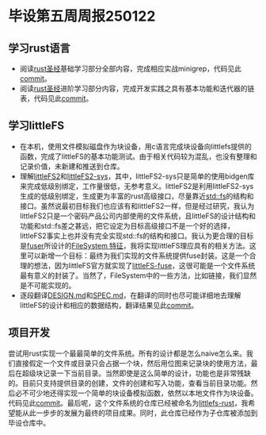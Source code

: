 # 毕设第五周周报250122



## 学习rust语言

* 阅读[rust圣经](https://course.rs/)基础学习部分全部内容，完成相应实战minigrep，代码见此[commit](https://github.com/duanjr/learn_rust/commit/b29306e4f1ab0267334c2243ba43141d110f481a)。
* 阅读[rust圣经](https://course.rs/)进阶学习部分内容，完成开发实践之具有基本功能和迭代器的链表，代码见此[commit](https://github.com/duanjr/learn_rust/commit/5483996c3dc4c514c741072570748297f322b659)。

## 学习littleFS

* 在本机，使用文件模拟磁盘作为块设备，用c语言完成块设备向littlefs提供的函数，完成了littleFS的基本功能测试。由于相关代码较为混乱，也没有整理和记录价值，未新建和推送到仓库。
* 理解[littleFS2](https://github.com/trussed-dev/littlefs2)和[littleFS2-sys](https://github.com/trussed-dev/littlefs2-sys)，其中，littleFS2-sys只是简单的使用bidgen库来完成低级别绑定，工作量很低，无参考意义。littleFS2是利用littleFS2-sys生成的低级别绑定，生成更为丰富的rust高级接口，尽量靠近[std::fs](https://doc.rust-lang.org/std/fs/index.html)的结构和接口。虽然说最初目标我们也应该有和littleFS2一样，但是经过研究，我认为littleFS2只是一个密码产品公司内部使用的文件系统，且littleFS的设计结构和功能和std::fs差之甚远，把它设定为目标高级接口不是一个好的选择，littleFS2事实上也并没有完全实现std::fs的结构和接口。我认为更合理的目标是[fuser](https://github.com/cberner/fuser)所设计的[FileSystem 特征](https://docs.rs/fuser/latest/fuser/trait.Filesystem.html)，我将实现littleFS理应具有的相关方法。这里可以新增一个目标：最终为我们实现的文件系统提供fuse封装。这是一个合理的想法，因为littleFS官方就实现了[littleFS-fuse](https://github.com/littlefs-project/littlefs-fuse)，这很可能是一个文件系统最有意义的封装了。当然了，FileSystem中的一些方法，比如链接，我们显然是不可能实现的。
* 逐段翻译[DESIGN.md](https://github.com/littlefs-project/littlefs/blob/master/DESIGN.md)和[SPEC.md](https://github.com/littlefs-project/littlefs/blob/master/SPEC.md)，在翻译的同时也尽可能详细地去理解littleFS的设计和相应的数据结构，翻译结果见此[commit](https://github.com/duanjr/GraduationProject/commit/4d87ab532ce66fa8d23c4b587d807c44e04af876)。

## 项目开发
尝试用rust实现一个最最简单的文件系统。所有的设计都是怎么naive怎么来。我们直接假定一个文件或目录只会占据一个块，然后用位图来记录块的使用方法，最后在超级块记录一下当前目录。当然即使是这么简单的设计，功能也是非常残缺的。目前只支持提供目录的创建，文件的创建和写入功能，查看当前目录功能。然后必不可少地还得实现一个简单的块设备模拟函数，依然以本地文件作为块设备。代码见此[commit](https://github.com/duanjr/littlefs-rust/commit/f2e8de7f4500131d773091de6ffd2355a63fe8d3)。最后呢，这个文件系统的仓库已经被命名为[littlefs-rust](https://github.com/duanjr/littlefs-rust)，我希望能从此一步步的发展为最终的项目成果。同时，此仓库已经作为子仓库被添加到毕设仓库中。